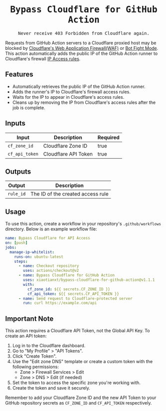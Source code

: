 <h1 align='center'>
<samp>Bypass Cloudflare for GitHub Action</samp>
</h1>
<p align='center'>
  <samp>Never receive 403 Forbidden from Cloudflare again.</samp>
</p>

Requests from GitHub Action servers to a Cloudflare proxied host may be blocked by [Cloudflare's Web Application Firewall(WAF)](https://developers.cloudflare.com/support/troubleshooting/http-status-codes/4xx-client-error/) or [Bot Fight Mode](https://developers.cloudflare.com/bots/get-started/free/).
This action automatically adds the public IP of the GitHub Action runner to Cloudflare's firewall [IP Access rules](https://developers.cloudflare.com/waf/tools/ip-access-rules/).

## Features
- Automatically retrieves the public IP of the GitHub Action runner.
- Adds the runner's IP to Cloudflare's firewall access rules.
- Waits for the IP to appear in Cloudflare's access rules.
- Cleans up by removing the IP from Cloudflare's access rules after the job is complete.

## Inputs
| Input        | Description                | Required |
| ------------ | -------------------------- | -------- |
| `cf_zone_id` | Cloudflare Zone ID         | true     |
| `cf_api_token` | Cloudflare API Token     | true     |

## Outputs
| Output    | Description                       |
| --------- | --------------------------------- |
| `rule_id` | The ID of the created access rule |

## Usage
To use this action, create a workflow in your repository's `.github/workflows` directory. Below is an example workflow file:

```yaml
name: Bypass Cloudflare for API Access
on: [push]
jobs:
  manage-ip-whitelist:
    runs-on: ubuntu-latest
    steps:
      - name: Checkout repository
        uses: actions/checkout@v2
      - name: Bypass Cloudflare for GitHub Action
        uses: xiaotianxt/bypass-cloudflare-for-github-action@v1.1.1
        with:
          cf_zone_id: ${{ secrets.CF_ZONE_ID }}
          cf_api_token: ${{ secrets.CF_API_TOKEN }}
      - name: Send request to Cloudflare-protected server
        run: curl https://example.com/api
```

## Important Note
This action requires a Cloudflare API Token, not the Global API Key. To create an API token:

1. Log in to the Cloudflare dashboard.
2. Go to "My Profile" > "API Tokens".
3. Click "Create Token".
4. Use the "Edit zone DNS" template or create a custom token with the following permissions:
   - Zone > Firewall Services > Edit
   - Zone > DNS > Edit (if needed)
5. Set the token to access the specific zone you're working with.
6. Create the token and save it securely.

Remember to add your Cloudflare Zone ID and the new API Token to your GitHub repository secrets as `CF_ZONE_ID` and `CF_API_TOKEN` respectively.
